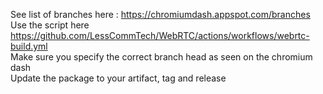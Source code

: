 See list of branches here : https://chromiumdash.appspot.com/branches  
Use the script here https://github.com/LessCommTech/WebRTC/actions/workflows/webrtc-build.yml  
Make sure you specify the correct branch head as seen on the chromium dash  
Update the package to your artifact, tag and release
